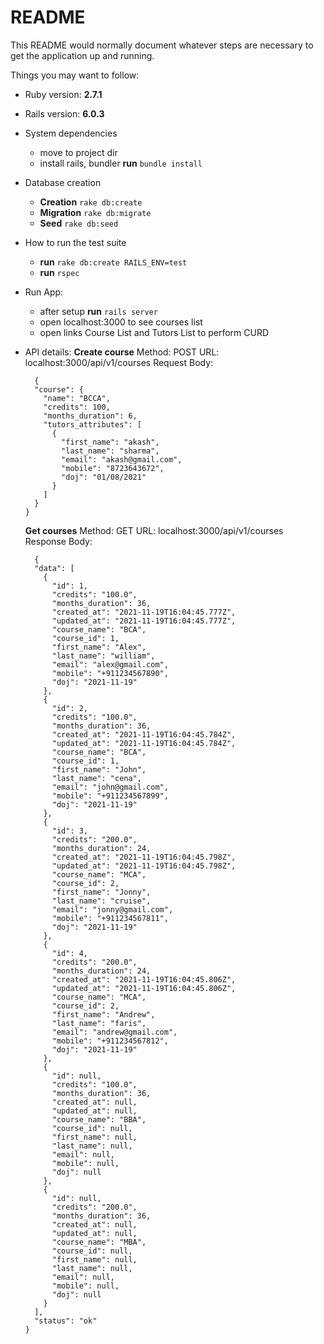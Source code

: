 # README

This README would normally document whatever steps are necessary to get the
application up and running.

Things you may want to follow:

* Ruby version: **2.7.1**

* Rails version: **6.0.3**

* System dependencies
  * move to project dir
  * install rails, bundler
  **run** `bundle install`

* Database creation
  * **Creation** `rake db:create`
  * **Migration** `rake db:migrate`
  * **Seed** `rake db:seed`

* How to run the test suite
  * **run** `rake db:create RAILS_ENV=test`
  * **run** `rspec`

* Run App:
  * after setup **run** `rails server`
  * open localhost:3000 to see courses list
  * open links Course List and Tutors List to perform CURD

* API details:
  **Create course**
  Method: POST
  URL: localhost:3000/api/v1/courses
  Request Body:

  ```
    {
    "course": {
      "name": "BCCA",
      "credits": 100,
      "months_duration": 6,
      "tutors_attributes": [
        {
          "first_name": "akash",
          "last_name": "sharma",
          "email": "akash@gmail.com",
          "mobile": "8723643672",
          "doj": "01/08/2021"
        }
      ]
    }
  }
  ```

  **Get courses**
  Method: GET
  URL: localhost:3000/api/v1/courses
  Response Body:

  ```
    {
    "data": [
      {
        "id": 1,
        "credits": "100.0",
        "months_duration": 36,
        "created_at": "2021-11-19T16:04:45.777Z",
        "updated_at": "2021-11-19T16:04:45.777Z",
        "course_name": "BCA",
        "course_id": 1,
        "first_name": "Alex",
        "last_name": "william",
        "email": "alex@gmail.com",
        "mobile": "+911234567890",
        "doj": "2021-11-19"
      },
      {
        "id": 2,
        "credits": "100.0",
        "months_duration": 36,
        "created_at": "2021-11-19T16:04:45.784Z",
        "updated_at": "2021-11-19T16:04:45.784Z",
        "course_name": "BCA",
        "course_id": 1,
        "first_name": "John",
        "last_name": "cena",
        "email": "john@gmail.com",
        "mobile": "+911234567899",
        "doj": "2021-11-19"
      },
      {
        "id": 3,
        "credits": "200.0",
        "months_duration": 24,
        "created_at": "2021-11-19T16:04:45.798Z",
        "updated_at": "2021-11-19T16:04:45.798Z",
        "course_name": "MCA",
        "course_id": 2,
        "first_name": "Jonny",
        "last_name": "cruise",
        "email": "jonny@gmail.com",
        "mobile": "+911234567811",
        "doj": "2021-11-19"
      },
      {
        "id": 4,
        "credits": "200.0",
        "months_duration": 24,
        "created_at": "2021-11-19T16:04:45.806Z",
        "updated_at": "2021-11-19T16:04:45.806Z",
        "course_name": "MCA",
        "course_id": 2,
        "first_name": "Andrew",
        "last_name": "faris",
        "email": "andrew@gmail.com",
        "mobile": "+911234567812",
        "doj": "2021-11-19"
      },
      {
        "id": null,
        "credits": "100.0",
        "months_duration": 36,
        "created_at": null,
        "updated_at": null,
        "course_name": "BBA",
        "course_id": null,
        "first_name": null,
        "last_name": null,
        "email": null,
        "mobile": null,
        "doj": null
      },
      {
        "id": null,
        "credits": "200.0",
        "months_duration": 36,
        "created_at": null,
        "updated_at": null,
        "course_name": "MBA",
        "course_id": null,
        "first_name": null,
        "last_name": null,
        "email": null,
        "mobile": null,
        "doj": null
      }
    ],
    "status": "ok"
  }
  ```
